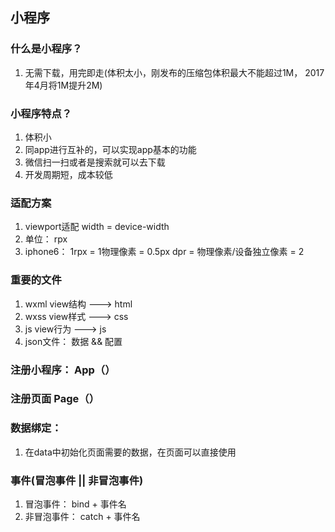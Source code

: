 ## 小程序
### 什么是小程序？
  1. 无需下载，用完即走(体积太小，刚发布的压缩包体积最大不能超过1M， 2017年4月将1M提升2M)
### 小程序特点？
  1. 体积小
  2. 同app进行互补的，可以实现app基本的功能
  3. 微信扫一扫或者是搜索就可以去下载
  4. 开发周期短，成本较低
### 适配方案
  1. viewport适配 width = device-width
  2. 单位： rpx
  3. iphone6： 1rpx = 1物理像素 = 0.5px   dpr = 物理像素/设备独立像素 = 2
### 重要的文件
  1. wxml view结构 ---> html
  2. wxss view样式 ---> css
  3. js view行为 ---> js
  4. json文件： 数据 && 配置
### 注册小程序： App（）
### 注册页面 Page（）
### 数据绑定： 
  1. 在data中初始化页面需要的数据，在页面可以直接使用
### 事件(冒泡事件 || 非冒泡事件)
  1. 冒泡事件： bind + 事件名
  2. 非冒泡事件： catch + 事件名
  
